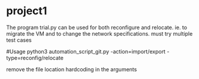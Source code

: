 # project1
The program trial.py can be used for both reconfigure and relocate. ie. to migrate the VM and to change the network specifications.
must try multiple test cases

#Usage
python3 automation_script_git.py -action=import/export -type=reconfig/relocate


remove the file location hardcoding in the arguments

